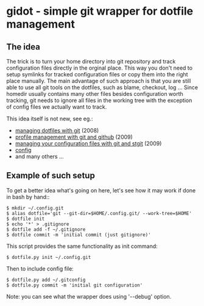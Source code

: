 # gidot - simple git wrapper for dotfile management

## The idea

The trick is to turn your home directory into git repository and track
configuration files directly in the orginal place.
This way you don't need to setup symlinks for tracked configuration files or
copy them into the right place manually.
The main advantage of such approach is that you are still able to use all git
tools on the dotfiles, such as blame, checkout, log ...
Since homedir usually contains many other files besides configuration worth
tracking, git needs to ignore all files in the working tree with the exception
of config files we actually want to track.

This idea itself is not new, see eg.:

 * [managing dotfiles with git](http://psung.blogspot.com/2008/06/managing-dotfiles-with-git-continued.html) (2008)
 * [profile management with git and github](http://silas.sewell.org/blog/2009/03/08/profile-management-with-git-and-github/) (2009)
 * [managing your configuration files with git and stgit](http://necoro.wordpress.com/2009/10/08/managing-your-configuration-files-with-git-and-stgit) (2009)
 * [config](http://github.com/silas/scripts/blob/master/bin/config)
 * and many others ...

## Example of such setup

To get a better idea what's going on here, let's see how it may work if done
in bash by hand::

    $ mkdir ~/.config.git
    $ alias dotfile='git --git-dir=$HOME/.config.git/ --work-tree=$HOME'
    $ dotfile init
    $ echo '*' > .gitignore
    $ dotfile add -f ~/.gitignore
    $ dotfile commit -m 'initial commit (just gitignore)'

This script provides the same functionality as init command:

    $ dotfile.py init ~/.config.git

Then to include config file:

    $ dotfile.py add ~/.gitconfig
    $ dotfile.py commit -m 'initial git configuration'

Note: you can see what the wrapper does using '--debug' option.
